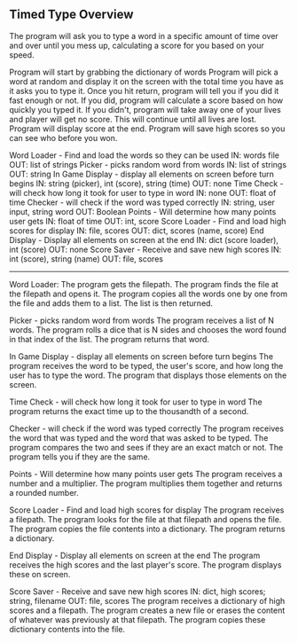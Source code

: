 Timed Type Overview
---

The program will ask you to type a word in a specific amount of time over and over until you mess up, calculating a score for you based on your speed.

Program will start by grabbing the dictionary of words
Program will pick a word at random and display it on the screen with the total time you have as it asks you to type it.
Once you hit return, program will tell you if you did it fast enough or not.
If you did, program will calculate a score based on how quickly you typed it.
If you didn't, program will take away one of your lives and player will get no score.
This will continue until all lives are lost. 
Program will display score at the end.
Program will save high scores so you can see who before you won.

Word Loader - Find and load the words so they can be used
	IN: words file
	OUT: list of strings
Picker - picks random word from words
	IN: list of strings
	OUT: string
In Game Display - display all elements on screen before turn begins
	IN: string (picker), int (score), string (time)
	OUT: none
Time Check - will check how long it took for user to type in word
	IN: none
	OUT: float of time
Checker - will check if the word was typed correctly
	IN: string, user input, string word
	OUT: Boolean
Points - Will determine how many points user gets
	IN: float of time
	OUT: int, score
Score Loader - Find and load high scores for display
	IN: file, scores
	OUT: dict, scores (name, score)
End Display - Display all elements on screen at the end
	IN: dict (score loader), int (score)
	OUT: none
Score Saver - Receive and save new high scores
	IN: int (score), string (name)
	OUT: file, scores

---

Word Loader:
	The program gets the filepath. The program finds the file at the filepath and opens it. The program copies all the words one by one from the file and adds them to a list. The list is then returned.

Picker - picks random word from words
	The program receives a list of N words. The program rolls a dice that is N sides and chooses the word found in that index of the list. The program returns that word.

In Game Display - display all elements on screen before turn begins
	The program receives the word to be typed, the user's score, and how long the user has to type the word. The program that displays those elements on the screen. 

Time Check - will check how long it took for user to type in word
	The program returns the exact time up to the thousandth of a second.

Checker - will check if the word was typed correctly
	The program receives the word that was typed and the word that was asked to be typed. The program compares the two and sees if they are an exact match or not. The program tells you if they are the same.

Points - Will determine how many points user gets
	The program receives a number and a multiplier. The program multiplies them together and returns a rounded number.

Score Loader - Find and load high scores for display
	The program receives a filepath. The program looks for the file at that filepath and opens the file. The program copies the file contents into a dictionary. The program returns a dictionary.

End Display - Display all elements on screen at the end
	The program receives the high scores and the last player's score. The program displays these on screen.

Score Saver - Receive and save new high scores
	IN: dict, high scores; string, filename
	OUT: file, scores
	The program receives a dictionary of high scores and a filepath. The program creates a new file or erases the content of whatever was previously at that filepath. The program copies these dictionary contents into the file.